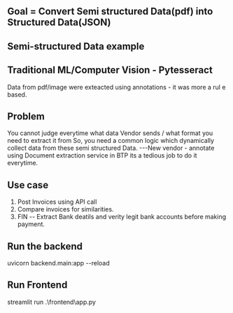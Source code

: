 
## Goal = Convert Semi structured Data(pdf) into Structured Data(JSON)

## Semi-structured Data example
## Traditional ML/Computer Vision - Pytesseract
Data from pdf/image were exteacted using annotations - it was more a rul e based.

## Problem
You cannot judge everytime what data Vendor sends / what format you need to extract it from
So, you need a common logic which dynamically collect data from these semi structured Data.
---New vendor - annotate using Document extraction service in BTP
    its a tedious job to do it everytime.

## Use case
1. Post Invoices using API call
2. Compare invoices for similarities.
3. FIN  -- Extract Bank deatils and verity legit bank accounts before making payment.


## Run the backend
uvicorn backend.main:app --reload


## Run Frontend
streamlit run .\frontend\app.py
